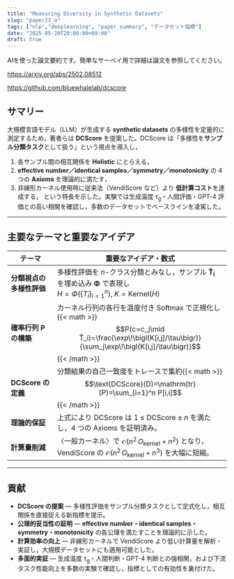 ```yaml
---
title: "Measuring Diversity in Synthetic Datasets"
slug: "paper23_a"
tags: ["nlp","deeplearning", "paper_summary", "データセット指標"]
date: "2025-05-20T20:00:00+09:00"
draft: true
---
```


AIを使った論文要約です。簡単なサーベイ用で詳細は論文を参照してください。

https://arxiv.org/abs/2502.08512

https://github.com/bluewhalelab/dcscore

## サマリー

大規模言語モデル（LLM）が生成する **synthetic datasets** の多様性を定量的に測定するため，著者らは **DCScore** を提案した。DCScore は「多様性を**サンプル分類タスク**として扱う」という視点を導入し，

1. 各サンプル間の相互関係を **Holistic** にとらえる，
2. **effective number／identical samples／symmetry／monotonicity** の 4 つの **Axioms** を理論的に満たす，
3. 非線形カーネル使用時に従来法（VendiScore など）より **低計算コスト**を達成する，
   という特長を示した。実験では生成温度 τ<sub>g</sub>・人間評価・GPT-4 評価との高い相関を確認し，多数のデータセットでベースラインを凌駕した。

---

## 主要なテーマと重要なアイデア

| テーマ             | 重要なアイデア・数式                                                                                                                            |
| --------------- | ------------------------------------------------------------------------------------------------------------------------------------- |
| **分類視点の多様性評価**  | 多様性評価を *n*-クラス分類とみなし，サンプル **T̃<sub>i</sub>** を埋め込み **Φ** で表現し<br>$H=\Phi(\{T̃_i\}_{i=1}^n),\;K=\text{Kernel}(H)$                      |
| **確率行列 P の構築**  | カーネル行列の各行を温度付き Softmax で正規化し {{< math >}} $$P(c=c_j\mid T̃_i)=\frac{\exp\!\bigl(K[i,j]/\tau\bigr)}{\sum_j\exp\!\bigl(K[i,j]/\tau\bigr)}$$ {{< /math >}} |
| **DCScore の定義** | 分類結果の自己一致度をトレースで集約{{< math >}}$$\text{DCScore}(D)=\mathrm{tr}(P)=\sum_{i=1}^n P[i,i]$${{< /math >}}                                                   |
| **理論的保証**       | 上式により DCScore は 1 ≤ DCScore ≤ *n* を満たし，4 つの Axioms を証明済み。                                                                             |
| **計算量削減**       | 〈一般カーネル〉で $\mathcal O(n^2\,O_\text{kernel}+n^2)$ となり，VendiScore の $\mathcal O(n^2\,O_\text{kernel}+n^3)$ を大幅に短縮。                      |

---

## 貢献

* **DCScore の提案** ― 多様性評価をサンプル分類タスクとして定式化し，相互関係を直接捉える新指標を提示。
* **公理的妥当性の証明** ― **effective number・identical samples・symmetry・monotonicity** の各公理を満たすことを理論的に示した。
* **計算効率の向上** ― 非線形カーネルで VendiScore より低い計算量を解析・実証し，大規模データセットにも適用可能とした。
* **多面的実証** ― 生成温度 τ<sub>g</sub>・人間判断・GPT-4 判断との強相関，および下流タスク性能向上を多数の実験で確認し，指標としての有効性を裏付けた。
